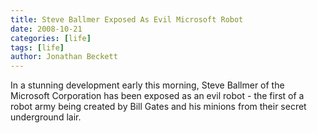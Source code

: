 ```yaml
---
title: Steve Ballmer Exposed As Evil Microsoft Robot
date: 2008-10-21
categories: [life]
tags: [life]
author: Jonathan Beckett
---
```


In a stunning development early this morning, Steve Ballmer of the Microsoft Corporation has been exposed as an evil robot - the first of a robot army being created by Bill Gates and his minions from their secret underground lair.